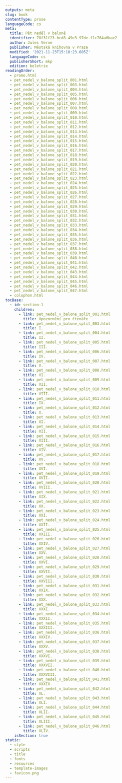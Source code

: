 ```yaml
---
outputs: meta
slug: book
contentType: prose
languageCode: cs
meta:
  title: Pět neděl v baloně
  identifier: 78f31f23-bcd8-49e3-97de-f1c764a0bae2
  author: Jules Verne
  publisher: Městská knihovna v Praze
  modified: '2021-11-23T15:10:23.605Z'
  languageCode: cs
  publisherShort: mkp
  edition: beletrie
readingOrder:
  - promo.html
  - pet_nedel_v_balone_split_001.html
  - pet_nedel_v_balone_split_003.html
  - pet_nedel_v_balone_split_004.html
  - pet_nedel_v_balone_split_005.html
  - pet_nedel_v_balone_split_006.html
  - pet_nedel_v_balone_split_007.html
  - pet_nedel_v_balone_split_008.html
  - pet_nedel_v_balone_split_009.html
  - pet_nedel_v_balone_split_010.html
  - pet_nedel_v_balone_split_011.html
  - pet_nedel_v_balone_split_012.html
  - pet_nedel_v_balone_split_013.html
  - pet_nedel_v_balone_split_014.html
  - pet_nedel_v_balone_split_015.html
  - pet_nedel_v_balone_split_016.html
  - pet_nedel_v_balone_split_017.html
  - pet_nedel_v_balone_split_018.html
  - pet_nedel_v_balone_split_019.html
  - pet_nedel_v_balone_split_020.html
  - pet_nedel_v_balone_split_021.html
  - pet_nedel_v_balone_split_022.html
  - pet_nedel_v_balone_split_023.html
  - pet_nedel_v_balone_split_024.html
  - pet_nedel_v_balone_split_025.html
  - pet_nedel_v_balone_split_026.html
  - pet_nedel_v_balone_split_027.html
  - pet_nedel_v_balone_split_028.html
  - pet_nedel_v_balone_split_029.html
  - pet_nedel_v_balone_split_030.html
  - pet_nedel_v_balone_split_031.html
  - pet_nedel_v_balone_split_032.html
  - pet_nedel_v_balone_split_033.html
  - pet_nedel_v_balone_split_034.html
  - pet_nedel_v_balone_split_035.html
  - pet_nedel_v_balone_split_036.html
  - pet_nedel_v_balone_split_037.html
  - pet_nedel_v_balone_split_038.html
  - pet_nedel_v_balone_split_039.html
  - pet_nedel_v_balone_split_040.html
  - pet_nedel_v_balone_split_041.html
  - pet_nedel_v_balone_split_042.html
  - pet_nedel_v_balone_split_043.html
  - pet_nedel_v_balone_split_044.html
  - pet_nedel_v_balone_split_045.html
  - pet_nedel_v_balone_split_046.html
  - pet_nedel_v_balone_split_047.html
  - colophon.html
tocBase:
  - id: section-1
    children:
      - link: pet_nedel_v_balone_split_001.html
        title: Upozornění pro čtenáře
      - link: pet_nedel_v_balone_split_003.html
        title: I.
      - link: pet_nedel_v_balone_split_004.html
        title: II.
      - link: pet_nedel_v_balone_split_005.html
        title: III.
      - link: pet_nedel_v_balone_split_006.html
        title: IV.
      - link: pet_nedel_v_balone_split_007.html
        title: V.
      - link: pet_nedel_v_balone_split_008.html
        title: VI.
      - link: pet_nedel_v_balone_split_009.html
        title: VII.
      - link: pet_nedel_v_balone_split_010.html
        title: VIII.
      - link: pet_nedel_v_balone_split_011.html
        title: IX.
      - link: pet_nedel_v_balone_split_012.html
        title: X.
      - link: pet_nedel_v_balone_split_013.html
        title: XI.
      - link: pet_nedel_v_balone_split_014.html
        title: XII.
      - link: pet_nedel_v_balone_split_015.html
        title: XIII.
      - link: pet_nedel_v_balone_split_016.html
        title: XIV.
      - link: pet_nedel_v_balone_split_017.html
        title: XV.
      - link: pet_nedel_v_balone_split_018.html
        title: XVI.
      - link: pet_nedel_v_balone_split_019.html
        title: XVII.
      - link: pet_nedel_v_balone_split_020.html
        title: XVIII.
      - link: pet_nedel_v_balone_split_021.html
        title: XIX.
      - link: pet_nedel_v_balone_split_022.html
        title: XX.
      - link: pet_nedel_v_balone_split_023.html
        title: XXI.
      - link: pet_nedel_v_balone_split_024.html
        title: XXII.
      - link: pet_nedel_v_balone_split_025.html
        title: XXIII.
      - link: pet_nedel_v_balone_split_026.html
        title: XXIV.
      - link: pet_nedel_v_balone_split_027.html
        title: XXV.
      - link: pet_nedel_v_balone_split_028.html
        title: XXVI.
      - link: pet_nedel_v_balone_split_029.html
        title: XXVII.
      - link: pet_nedel_v_balone_split_030.html
        title: XXVIII.
      - link: pet_nedel_v_balone_split_031.html
        title: XXIX.
      - link: pet_nedel_v_balone_split_032.html
        title: XXX.
      - link: pet_nedel_v_balone_split_033.html
        title: XXXI.
      - link: pet_nedel_v_balone_split_034.html
        title: XXXII.
      - link: pet_nedel_v_balone_split_035.html
        title: XXXIII.
      - link: pet_nedel_v_balone_split_036.html
        title: XXXIV.
      - link: pet_nedel_v_balone_split_037.html
        title: XXXV.
      - link: pet_nedel_v_balone_split_038.html
        title: XXXVI.
      - link: pet_nedel_v_balone_split_039.html
        title: XXXVII.
      - link: pet_nedel_v_balone_split_040.html
        title: XXXVIII.
      - link: pet_nedel_v_balone_split_041.html
        title: XXXIX.
      - link: pet_nedel_v_balone_split_042.html
        title: XL.
      - link: pet_nedel_v_balone_split_043.html
        title: XLI.
      - link: pet_nedel_v_balone_split_044.html
        title: XLII.
      - link: pet_nedel_v_balone_split_045.html
        title: XLIII.
      - link: pet_nedel_v_balone_split_046.html
        title: XLIV.
    isSection: true
static:
  - style
  - scripts
  - title
  - fonts
  - resources
  - template-images
  - favicon.png
---
```

